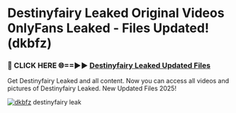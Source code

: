 # Destinyfairy Leaked Original Videos 0nlyFans Leaked - Files Updated! (dkbfz)

<h3>🔴 CLICK HERE 🌐==►► <a href="https://tinyurl.com/x26r9saj" rel="nofollow">Destinyfairy Leaked Updated Files</a></h3>

Get Destinyfairy Leaked and all content. Now you can access all videos and pictures of Destinyfairy Leaked. New Updated Files 2025!

[![dkbfz](https://i.imgur.com/LkgZPqh.gif)](https://tinyurl.com/x26r9saj)
destinyfairy leak